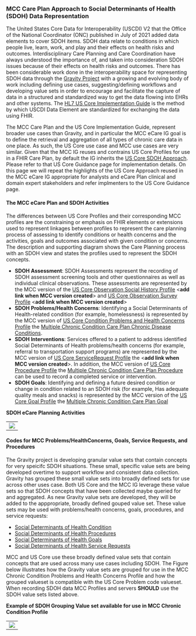 ### MCC Care Plan Approach to Social Determinants of Health (SDOH) Data Representation

The United States Core Data for Interoperability (USCDI) V2 that the Office of the National Coordinator (ONC) published in July of 2021 added data elements to cover SDOH items. SDOH data relate to conditions in which people live, learn, work, and play and their effects on health risks and outcomes. Interdisciplinary Care Planning and Care Coordination have always understood the importance of, and taken into consideration SDOH issues because of their effects on health risks and outcomes. There has been considerable work done in the interoperability space for representing SDOH data through the [Gravity Project](https://thegravityproject.net/) with a growing and evolving body of work including defining use cases, suggesting/defining workflows and developing value sets in order to encourage and facilitate the capture of data in a structured and standardized way to get the data flowing into EHRs and other systems. The [HL7 US Core Implementation Guide](http://www.hl7.org/fhir/us/core/index.html) is the method by which USCDI Data Element are standardized for exchanging the data using FHIR.

The MCC Care Plan and the US Core Implementation Guide, represent broader use cases than Gravity, and in particular the MCC eCare IG goal is to define the retrieval and aggregation of all types of chronic care data in one place. As such, the US Core use case and MCC use cases are very similar. Given that the MCC IG reuses and contrains US Core Profiles for use in a FHIR Care Plan, by default the IG inherits the [US Core SDOH Approach](http://www.hl7.org/fhir/us/core/sdoh.html#social-determinants-of-health-sdoh). Please refer to that US Core Guidance page for implementation details. 
On this page we will repeat the highlights of the US Core Approach reused in the MCC eCare IG appropriate for analysts and eCare Plan clinical and domain expert stakeholders and refer implmenters to the US Core Guidance page.

#### The MCC eCare Plan and SDOH Activities
The differences between US Core Profiles and their corresponding MCC profiles are the constraining or emphasis on FHIR elements or extensions used to represent linkages between profiles to represent the care planning process of assessing to identify conditions or health concerns and the activities, goals and outcomes associated with given condition or concerns.
The description and supporting diagram shows the Care Planning process with an SDOH view and states the profiles used to represent the SDOH concepts.

* **SDOH Assessment**: SDOH Assessments represent the recording of SDOH assessment screening tools and other questionnaires as well as individual clinical observations. These assessments are represented by the MCC version of the [US Core Observation Social History Profile](http://hl7.org/fhir/us/core/StructureDefinition/us-core-observation-social-history) <**add link when MCC version created**> and [US Core Observation Survey Profile](http://hl7.org/fhir/us/core/StructureDefinition/us-core-observation-survey) <**add link when MCC version created**>
* **SDOH Problems/Health Concerns**: Identifying a Social Determinants of Health-related condition (for example, homelessness) is represented by the MCC version of [US Core Condition Problems and Health Concerns Profile](http://hl7.org/fhir/us/core/StructureDefinition/us-core-condition-problems-health-concerns) the [Multiple Chronic Condition Care Plan Chronic Disease Conditions](http://hl7.org/fhir/us/mcc/StructureDefinition/MCCChronicDisease).
* **SDOH Interventions**: Services offered to a patient to address identified Social Determinants of Health problems/health concerns (for example, referral to transportation support programs) are represented by the MCC version of [US Core ServiceRequest Profile](http://hl7.org/fhir/us/core/StructureDefinition/us-core-servicerequest) the <**add link when MCC version created**>. In addition, the MCC version of  [US Core Procedure Profile](http://hl7.org/fhir/us/core/StructureDefinition/us-core-procedure) the [Multiple Chronic Condition Care Plan Procedure](http://hl7.org/fhir/us/mcc/StructureDefinition/MCCProcedure) can be used to record a completed service or intervention.
* **SDOH Goals**: Identifying and defining a future desired condition or change in condition related to an SDOH risk (for example, Has adequate quality meals and snacks) is represented by the MCC version of the  [US Core Goal Profile](http://hl7.org/fhir/us/core/StructureDefinition/us-core-goal) the [Multiple Chronic Condition Care Plan Goal](http://hl7.org/fhir/us/mcc/StructureDefinition/MCCGoal)

**SDOH eCare Planning Activities**
<table><tr><td><img src="SDOHAssessmentPlan.PNG" /></td></tr></table>

#### Codes for MCC Problems/HealthConcerns, Goals, Service Requests, and Procedures
The Gravity project is developing granular value sets that contain concepts for very speicifc SDOH situations. These small, specific value sets are being developed overtime to support workflow and consistent data collection. Gravity has grouped these small value sets into broadly defined sets for use across other uses case. Both US Core and the MCC IG leverage these value sets so that SDOH concepts that have been collected maybe queried for and aggregated. As new Gravity value sets are developed, they will be added to the apppropriate, broadly defined gouped value set. These value sets may be used with problems/health concerns, goals, procedures, and service requests:

* [Social Determinants of Health Condition](https://vsac.nlm.nih.gov/valueset/2.16.840.1.113762.1.4.1196.788/expansion)
* [Social Determinants of Health Procedures](https://vsac.nlm.nih.gov/valueset/2.16.840.1.113762.1.4.1196.789/expansion)
* [Social Determinants of Health Goals](https://vsac.nlm.nih.gov/valueset/2.16.840.1.113762.1.4.1247.71/expansion)
* [Social Determinants of Health Service Requests](https://vsac.nlm.nih.gov/valueset/2.16.840.1.113762.1.4.1196.790/expansion)

MCC and US Core use these broadly defined value sets that contain concepts that are used across many use cases including SDOH. The Figure below illustrates how the Gravity value sets are grouped for use in the MCC Chronic Condition Problems and Health Concerns Profile and how the grouped valueset is compatible with the US Core Problem code valueset. When recording SDOH data MCC Profiles and servers **SHOULD** use the SDOH value sets listed above.

**Example of SDOH Grouping Value set available for use in MCC Chronic Condition Profile**
<table><tr><td><img src="GravityGroupedValueSets.PNG" /></td></tr></table>